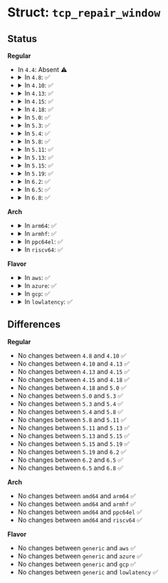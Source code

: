 # Struct: <code>tcp_repair_window</code>

## Status
<b>Regular</b>
<ul>
<li>
In <code>4.4</code>: Absent ⚠️
</li>
<li>
<details>
<summary>In <code>4.8</code>: ✅</summary>

```c
struct tcp_repair_window {
    __u32 snd_wl1;
    __u32 snd_wnd;
    __u32 max_window;
    __u32 rcv_wnd;
    __u32 rcv_wup;
};
```
</details>
</li>
<li>
<details>
<summary>In <code>4.10</code>: ✅</summary>

```c
struct tcp_repair_window {
    __u32 snd_wl1;
    __u32 snd_wnd;
    __u32 max_window;
    __u32 rcv_wnd;
    __u32 rcv_wup;
};
```
</details>
</li>
<li>
<details>
<summary>In <code>4.13</code>: ✅</summary>

```c
struct tcp_repair_window {
    __u32 snd_wl1;
    __u32 snd_wnd;
    __u32 max_window;
    __u32 rcv_wnd;
    __u32 rcv_wup;
};
```
</details>
</li>
<li>
<details>
<summary>In <code>4.15</code>: ✅</summary>

```c
struct tcp_repair_window {
    __u32 snd_wl1;
    __u32 snd_wnd;
    __u32 max_window;
    __u32 rcv_wnd;
    __u32 rcv_wup;
};
```
</details>
</li>
<li>
<details>
<summary>In <code>4.18</code>: ✅</summary>

```c
struct tcp_repair_window {
    __u32 snd_wl1;
    __u32 snd_wnd;
    __u32 max_window;
    __u32 rcv_wnd;
    __u32 rcv_wup;
};
```
</details>
</li>
<li>
<details>
<summary>In <code>5.0</code>: ✅</summary>

```c
struct tcp_repair_window {
    __u32 snd_wl1;
    __u32 snd_wnd;
    __u32 max_window;
    __u32 rcv_wnd;
    __u32 rcv_wup;
};
```
</details>
</li>
<li>
<details>
<summary>In <code>5.3</code>: ✅</summary>

```c
struct tcp_repair_window {
    __u32 snd_wl1;
    __u32 snd_wnd;
    __u32 max_window;
    __u32 rcv_wnd;
    __u32 rcv_wup;
};
```
</details>
</li>
<li>
<details>
<summary>In <code>5.4</code>: ✅</summary>

```c
struct tcp_repair_window {
    __u32 snd_wl1;
    __u32 snd_wnd;
    __u32 max_window;
    __u32 rcv_wnd;
    __u32 rcv_wup;
};
```
</details>
</li>
<li>
<details>
<summary>In <code>5.8</code>: ✅</summary>

```c
struct tcp_repair_window {
    __u32 snd_wl1;
    __u32 snd_wnd;
    __u32 max_window;
    __u32 rcv_wnd;
    __u32 rcv_wup;
};
```
</details>
</li>
<li>
<details>
<summary>In <code>5.11</code>: ✅</summary>

```c
struct tcp_repair_window {
    __u32 snd_wl1;
    __u32 snd_wnd;
    __u32 max_window;
    __u32 rcv_wnd;
    __u32 rcv_wup;
};
```
</details>
</li>
<li>
<details>
<summary>In <code>5.13</code>: ✅</summary>

```c
struct tcp_repair_window {
    __u32 snd_wl1;
    __u32 snd_wnd;
    __u32 max_window;
    __u32 rcv_wnd;
    __u32 rcv_wup;
};
```
</details>
</li>
<li>
<details>
<summary>In <code>5.15</code>: ✅</summary>

```c
struct tcp_repair_window {
    __u32 snd_wl1;
    __u32 snd_wnd;
    __u32 max_window;
    __u32 rcv_wnd;
    __u32 rcv_wup;
};
```
</details>
</li>
<li>
<details>
<summary>In <code>5.19</code>: ✅</summary>

```c
struct tcp_repair_window {
    __u32 snd_wl1;
    __u32 snd_wnd;
    __u32 max_window;
    __u32 rcv_wnd;
    __u32 rcv_wup;
};
```
</details>
</li>
<li>
<details>
<summary>In <code>6.2</code>: ✅</summary>

```c
struct tcp_repair_window {
    __u32 snd_wl1;
    __u32 snd_wnd;
    __u32 max_window;
    __u32 rcv_wnd;
    __u32 rcv_wup;
};
```
</details>
</li>
<li>
<details>
<summary>In <code>6.5</code>: ✅</summary>

```c
struct tcp_repair_window {
    __u32 snd_wl1;
    __u32 snd_wnd;
    __u32 max_window;
    __u32 rcv_wnd;
    __u32 rcv_wup;
};
```
</details>
</li>
<li>
<details>
<summary>In <code>6.8</code>: ✅</summary>

```c
struct tcp_repair_window {
    __u32 snd_wl1;
    __u32 snd_wnd;
    __u32 max_window;
    __u32 rcv_wnd;
    __u32 rcv_wup;
};
```
</details>
</li>
</ul>
<b>Arch</b>
<ul>
<li>
<details>
<summary>In <code>arm64</code>: ✅</summary>

```c
struct tcp_repair_window {
    __u32 snd_wl1;
    __u32 snd_wnd;
    __u32 max_window;
    __u32 rcv_wnd;
    __u32 rcv_wup;
};
```
</details>
</li>
<li>
<details>
<summary>In <code>armhf</code>: ✅</summary>

```c
struct tcp_repair_window {
    __u32 snd_wl1;
    __u32 snd_wnd;
    __u32 max_window;
    __u32 rcv_wnd;
    __u32 rcv_wup;
};
```
</details>
</li>
<li>
<details>
<summary>In <code>ppc64el</code>: ✅</summary>

```c
struct tcp_repair_window {
    __u32 snd_wl1;
    __u32 snd_wnd;
    __u32 max_window;
    __u32 rcv_wnd;
    __u32 rcv_wup;
};
```
</details>
</li>
<li>
<details>
<summary>In <code>riscv64</code>: ✅</summary>

```c
struct tcp_repair_window {
    __u32 snd_wl1;
    __u32 snd_wnd;
    __u32 max_window;
    __u32 rcv_wnd;
    __u32 rcv_wup;
};
```
</details>
</li>
</ul>
<b>Flavor</b>
<ul>
<li>
<details>
<summary>In <code>aws</code>: ✅</summary>

```c
struct tcp_repair_window {
    __u32 snd_wl1;
    __u32 snd_wnd;
    __u32 max_window;
    __u32 rcv_wnd;
    __u32 rcv_wup;
};
```
</details>
</li>
<li>
<details>
<summary>In <code>azure</code>: ✅</summary>

```c
struct tcp_repair_window {
    __u32 snd_wl1;
    __u32 snd_wnd;
    __u32 max_window;
    __u32 rcv_wnd;
    __u32 rcv_wup;
};
```
</details>
</li>
<li>
<details>
<summary>In <code>gcp</code>: ✅</summary>

```c
struct tcp_repair_window {
    __u32 snd_wl1;
    __u32 snd_wnd;
    __u32 max_window;
    __u32 rcv_wnd;
    __u32 rcv_wup;
};
```
</details>
</li>
<li>
<details>
<summary>In <code>lowlatency</code>: ✅</summary>

```c
struct tcp_repair_window {
    __u32 snd_wl1;
    __u32 snd_wnd;
    __u32 max_window;
    __u32 rcv_wnd;
    __u32 rcv_wup;
};
```
</details>
</li>
</ul>

## Differences
<b>Regular</b>
<ul>
<li>
No changes between <code>4.8</code> and <code>4.10</code> ✅
</li>
<li>
No changes between <code>4.10</code> and <code>4.13</code> ✅
</li>
<li>
No changes between <code>4.13</code> and <code>4.15</code> ✅
</li>
<li>
No changes between <code>4.15</code> and <code>4.18</code> ✅
</li>
<li>
No changes between <code>4.18</code> and <code>5.0</code> ✅
</li>
<li>
No changes between <code>5.0</code> and <code>5.3</code> ✅
</li>
<li>
No changes between <code>5.3</code> and <code>5.4</code> ✅
</li>
<li>
No changes between <code>5.4</code> and <code>5.8</code> ✅
</li>
<li>
No changes between <code>5.8</code> and <code>5.11</code> ✅
</li>
<li>
No changes between <code>5.11</code> and <code>5.13</code> ✅
</li>
<li>
No changes between <code>5.13</code> and <code>5.15</code> ✅
</li>
<li>
No changes between <code>5.15</code> and <code>5.19</code> ✅
</li>
<li>
No changes between <code>5.19</code> and <code>6.2</code> ✅
</li>
<li>
No changes between <code>6.2</code> and <code>6.5</code> ✅
</li>
<li>
No changes between <code>6.5</code> and <code>6.8</code> ✅
</li>
</ul>
<b>Arch</b>
<ul>
<li>
No changes between <code>amd64</code> and <code>arm64</code> ✅
</li>
<li>
No changes between <code>amd64</code> and <code>armhf</code> ✅
</li>
<li>
No changes between <code>amd64</code> and <code>ppc64el</code> ✅
</li>
<li>
No changes between <code>amd64</code> and <code>riscv64</code> ✅
</li>
</ul>
<b>Flavor</b>
<ul>
<li>
No changes between <code>generic</code> and <code>aws</code> ✅
</li>
<li>
No changes between <code>generic</code> and <code>azure</code> ✅
</li>
<li>
No changes between <code>generic</code> and <code>gcp</code> ✅
</li>
<li>
No changes between <code>generic</code> and <code>lowlatency</code> ✅
</li>
</ul>

